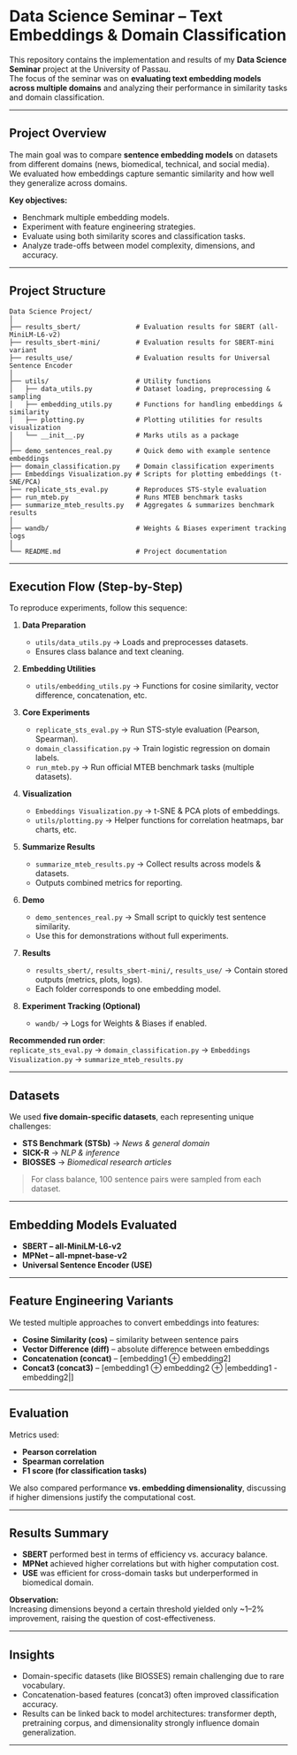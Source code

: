#  Data Science Seminar – Text Embeddings & Domain Classification

This repository contains the implementation and results of my **Data Science Seminar** project at the University of Passau.  
The focus of the seminar was on **evaluating text embedding models across multiple domains** and analyzing their performance in similarity tasks and domain classification.

---

##  Project Overview
The main goal was to compare **sentence embedding models** on datasets from different domains (news, biomedical, technical, and social media).  
We evaluated how embeddings capture semantic similarity and how well they generalize across domains.

**Key objectives:**
- Benchmark multiple embedding models.
- Experiment with feature engineering strategies.
- Evaluate using both similarity scores and classification tasks.
- Analyze trade-offs between model complexity, dimensions, and accuracy.

---

##  Project Structure

```
Data Science Project/
│
├── results_sbert/              # Evaluation results for SBERT (all-MiniLM-L6-v2)
├── results_sbert-mini/         # Evaluation results for SBERT-mini variant
├── results_use/                # Evaluation results for Universal Sentence Encoder
│
├── utils/                      # Utility functions
│   ├── data_utils.py           # Dataset loading, preprocessing & sampling
│   ├── embedding_utils.py      # Functions for handling embeddings & similarity
│   ├── plotting.py             # Plotting utilities for results visualization
│   └── __init__.py             # Marks utils as a package
│
├── demo_sentences_real.py      # Quick demo with example sentence embeddings
├── domain_classification.py    # Domain classification experiments
├── Embeddings Visualization.py # Scripts for plotting embeddings (t-SNE/PCA)
├── replicate_sts_eval.py       # Reproduces STS-style evaluation
├── run_mteb.py                 # Runs MTEB benchmark tasks
├── summarize_mteb_results.py   # Aggregates & summarizes benchmark results
│
├── wandb/                      # Weights & Biases experiment tracking logs
│
└── README.md                   # Project documentation
```

---

##  Execution Flow (Step-by-Step)

To reproduce experiments, follow this sequence:

1. **Data Preparation**
   - `utils/data_utils.py` → Loads and preprocesses datasets.  
   - Ensures class balance and text cleaning.

2. **Embedding Utilities**
   - `utils/embedding_utils.py` → Functions for cosine similarity, vector difference, concatenation, etc.

3. **Core Experiments**
   - `replicate_sts_eval.py` → Run STS-style evaluation (Pearson, Spearman).  
   - `domain_classification.py` → Train logistic regression on domain labels.  
   - `run_mteb.py` → Run official MTEB benchmark tasks (multiple datasets).

4. **Visualization**
   - `Embeddings Visualization.py` → t-SNE & PCA plots of embeddings.  
   - `utils/plotting.py` → Helper functions for correlation heatmaps, bar charts, etc.

5. **Summarize Results**
   - `summarize_mteb_results.py` → Collect results across models & datasets.  
   - Outputs combined metrics for reporting.

6. **Demo**
   - `demo_sentences_real.py` → Small script to quickly test sentence similarity.  
   - Use this for demonstrations without full experiments.

7. **Results**
   - `results_sbert/`, `results_sbert-mini/`, `results_use/` → Contain stored outputs (metrics, plots, logs).  
   - Each folder corresponds to one embedding model.

8. **Experiment Tracking (Optional)**
   - `wandb/` → Logs for Weights & Biases if enabled.

 **Recommended run order**:  
`replicate_sts_eval.py` → `domain_classification.py` → `Embeddings Visualization.py` → `summarize_mteb_results.py`

---

##  Datasets

We used **five domain-specific datasets**, each representing unique challenges:

- **STS Benchmark (STSb)** → *News & general domain*  
- **SICK-R** → *NLP & inference*  
- **BIOSSES** → *Biomedical research articles*  

> For class balance, 100 sentence pairs were sampled from each dataset.

---

##  Embedding Models Evaluated

- **SBERT – all-MiniLM-L6-v2**  
- **MPNet – all-mpnet-base-v2**  
- **Universal Sentence Encoder (USE)**  

---

##  Feature Engineering Variants

We tested multiple approaches to convert embeddings into features:

- **Cosine Similarity (cos)** – similarity between sentence pairs  
- **Vector Difference (diff)** – absolute difference between embeddings  
- **Concatenation (concat)** – [embedding1 ⊕ embedding2]  
- **Concat3 (concat3)** – [embedding1 ⊕ embedding2 ⊕ |embedding1 - embedding2|]  

---

##  Evaluation

Metrics used:
- **Pearson correlation**
- **Spearman correlation**
- **F1 score (for classification tasks)**

We also compared performance **vs. embedding dimensionality**, discussing if higher dimensions justify the computational cost.

---

##  Results Summary

- **SBERT** performed best in terms of efficiency vs. accuracy balance.  
- **MPNet** achieved higher correlations but with higher computation cost.  
- **USE** was efficient for cross-domain tasks but underperformed in biomedical domain.  

**Observation:**  
Increasing dimensions beyond a certain threshold yielded only ~1–2% improvement, raising the question of cost-effectiveness.

---

##  Insights

- Domain-specific datasets (like BIOSSES) remain challenging due to rare vocabulary.  
- Concatenation-based features (concat3) often improved classification accuracy.  
- Results can be linked back to model architectures: transformer depth, pretraining corpus, and dimensionality strongly influence domain generalization.

---
